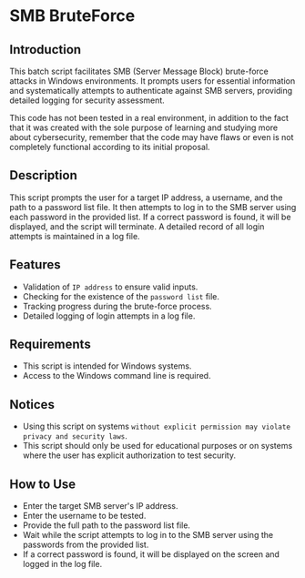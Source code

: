 # SMB BruteForce 

## Introduction

This batch script facilitates SMB (Server Message Block) brute-force attacks in Windows environments. It prompts users for essential information and systematically attempts to authenticate against SMB servers, providing detailed logging for security assessment.

This code has not been tested in a real environment, in addition to the fact that it was created with the sole purpose of learning and studying more about cybersecurity, remember that the code may have flaws or even is not completely functional according to its initial proposal.

## Description

This script prompts the user for a target IP address, a username, and the path to a password list file. It then attempts to log in to the SMB server using each password in the provided list. If a correct password is found, it will be displayed, and the script will terminate. A detailed record of all login attempts is maintained in a log file.

## Features

- Validation of `IP address` to ensure valid inputs.
- Checking for the existence of the `password list` file.
- Tracking progress during the brute-force process.
- Detailed logging of login attempts in a log file.

## Requirements

- This script is intended for Windows systems.
- Access to the Windows command line is required.

## Notices

- Using this script on systems `without explicit permission may violate privacy and security laws`.
- This script should only be used for educational purposes or on systems where the user has explicit authorization to test security.

## How to Use

- Enter the target SMB server's IP address.
- Enter the username to be tested.
- Provide the full path to the password list file.
- Wait while the script attempts to log in to the SMB server using the passwords from the provided list.
- If a correct password is found, it will be displayed on the screen and logged in the log file.

